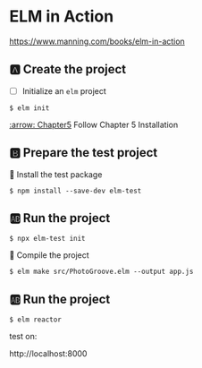# ELM in Action

https://www.manning.com/books/elm-in-action


## :a: Create the project

- [ ] Initialize an `elm` project

```
$ elm init
```

[:arrow: Chapter5](../chapter5) Follow Chapter 5 Installation


## :b: Prepare the test project


:round_pushpin:  Install the test package

```
$ npm install --save-dev elm-test 
```

## :ab: Run the project

```
$ npx elm-test init
```

:round_pushpin:  Compile the project

```
$ elm make src/PhotoGroove.elm --output app.js
```

## :ab: Run the project

```
$ elm reactor
```

test on:

http://localhost:8000


